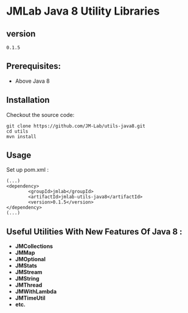 JMLab Java 8 Utility Libraries
==============================
## version
	0.1.5

## Prerequisites:
* Above Java 8

## Installation

Checkout the source code:

    git clone https://github.com/JM-Lab/utils-java8.git
    cd utils
    mvn install

## Usage
Set up pom.xml :

    (...)
    <dependency>
			<groupId>jmlab</groupId>
			<artifactId>jmlab-utils-java8</artifactId>
			<version>0.1.5</version>
	</dependency>
    (...)

## Useful Utilities With New Features Of Java 8  :
* **JMCollections**
* **JMMap**
* **JMOptional**
* **JMStats**
* **JMStream**
* **JMString**
* **JMThread**
* **JMWithLambda**
* **JMTimeUtil**
* **etc.**





    